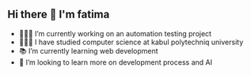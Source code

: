 ## Hi there 👋 I'm fatima 

<!--
**ftma-mirzaee/ftma-mirzaee** is a ✨ _special_ ✨ repository because its `README.md` (this file) appears on your GitHub profile.

Here are some ideas to get you started:
- 📫 How to reach me: fatema4test@gmail.com
-->
- 👩🏻‍💻 I’m currently working on an automation testing project
- 👩🏻‍🎓 I have studied computer science at kabul polytechniq university 
- 📚 I’m currently learning web development 
- 🔭 I’m looking to learn more on development process and AI



